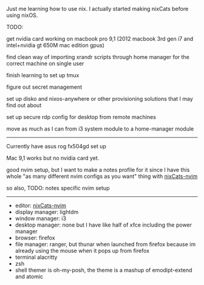 Just me learning how to use nix. I actually started making nixCats before using nixOS.

TODO:

get nvidia card working on macbook pro 9,1 (2012 macbook 3rd gen i7 and intel+nvidia gt 650M mac edition gpus)

find clean way of importing xrandr scripts through home manager for the correct machine on single user

finish learning to set up tmux

figure out secret management

set up disko and nixos-anywhere or other provisioning solutions that I may find out about

set up secure rdp config for desktop from remote machines

move as much as I can from i3 system module to a home-manager module

---

Currently have asus rog fx504gd set up

Mac 9,1 works but no nvidia card yet.

good nvim setup, but I want to make a notes profile for it since I have this whole "as many different nvim configs as you want" thing with [nixCats-nvim](https://github.com/BirdeeHub/nixCats-nvim/tree/nixCats-5.0.0)

so also, TODO: notes specific nvim setup

---

- editor: [nixCats-nvim](https://github.com/BirdeeHub/nixCats-nvim/tree/nixCats-5.0.0)
- display manager: lightdm
- window manager: i3
- desktop manager: none but I have like half of xfce including the power manager
- browser: firefox
- file manager: ranger, but thunar when launched from firefox because im already using the mouse when it pops up from firefox
- terminal alacritty
- zsh
- shell themer is oh-my-posh, the theme is a mashup of emodipt-extend and atomic
